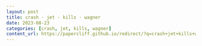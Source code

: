 ```yaml
---
layout: post
title: crash · jet · kills · wagner
date: 2023-08-23
categories: [crash, jet, kills, wagner]
content_url: https://papercliff.github.io/redirect/?q=crash+jet+kills+wagner&tbs=cdr:1,cd_min:8/22/2023,cd_max:8/24/2023
---
```

